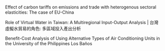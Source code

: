 Effect of carbon tariffs on emissions and trade with heterogenous sectoral elasticities: The case of EU-China

Role of Virtual Water in Taiwan: A Multiregional Input-Output Analysis | 台灣虛擬水貿易的角色: 多區域投入產出分析

Benefit-Cost Analysis of Using Alternative Types of Air Conditioning Units in the University of the Philippines Los Baños

